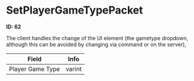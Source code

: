# SetPlayerGameTypePacket

__ID: 62__

The client handles the change of the UI element (the gametype dropdown, although this can be avoided by changing via command or on the server),

<table><thead><tr><th>Field</th><th>Info</th></tr></thead><tbody>
<tr><td>Player Game Type</td><td>varint</td></tr>
</tbody></table>